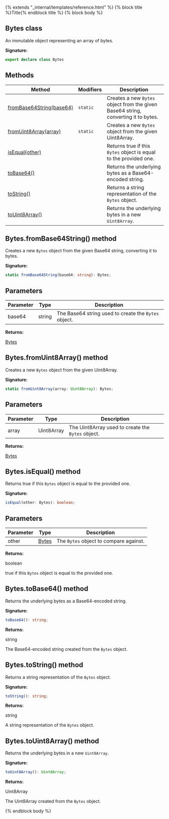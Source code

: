 {% extends "_internal/templates/reference.html" %}
{% block title %}Title{% endblock title %}
{% block body %}

## Bytes class

An immutable object representing an array of bytes.

<b>Signature:</b>

```typescript
export declare class Bytes 
```

## Methods

|  Method | Modifiers | Description |
|  --- | --- | --- |
|  [fromBase64String(base64)](./firestore_lite.bytes.md#bytesfrombase64string_method) | <code>static</code> | Creates a new <code>Bytes</code> object from the given Base64 string, converting it to bytes. |
|  [fromUint8Array(array)](./firestore_lite.bytes.md#bytesfromuint8array_method) | <code>static</code> | Creates a new <code>Bytes</code> object from the given Uint8Array. |
|  [isEqual(other)](./firestore_lite.bytes.md#bytesisequal_method) |  | Returns true if this <code>Bytes</code> object is equal to the provided one. |
|  [toBase64()](./firestore_lite.bytes.md#bytestobase64_method) |  | Returns the underlying bytes as a Base64-encoded string. |
|  [toString()](./firestore_lite.bytes.md#bytestostring_method) |  | Returns a string representation of the <code>Bytes</code> object. |
|  [toUint8Array()](./firestore_lite.bytes.md#bytestouint8array_method) |  | Returns the underlying bytes in a new <code>Uint8Array</code>. |

## Bytes.fromBase64String() method

Creates a new `Bytes` object from the given Base64 string, converting it to bytes.

<b>Signature:</b>

```typescript
static fromBase64String(base64: string): Bytes;
```

## Parameters

|  Parameter | Type | Description |
|  --- | --- | --- |
|  base64 | string | The Base64 string used to create the <code>Bytes</code> object. |

<b>Returns:</b>

[Bytes](./firestore_lite.bytes.md#bytes_class)

## Bytes.fromUint8Array() method

Creates a new `Bytes` object from the given Uint8Array.

<b>Signature:</b>

```typescript
static fromUint8Array(array: Uint8Array): Bytes;
```

## Parameters

|  Parameter | Type | Description |
|  --- | --- | --- |
|  array | Uint8Array | The Uint8Array used to create the <code>Bytes</code> object. |

<b>Returns:</b>

[Bytes](./firestore_lite.bytes.md#bytes_class)

## Bytes.isEqual() method

Returns true if this `Bytes` object is equal to the provided one.

<b>Signature:</b>

```typescript
isEqual(other: Bytes): boolean;
```

## Parameters

|  Parameter | Type | Description |
|  --- | --- | --- |
|  other | [Bytes](./firestore_lite.bytes.md#bytes_class) | The <code>Bytes</code> object to compare against. |

<b>Returns:</b>

boolean

true if this `Bytes` object is equal to the provided one.

## Bytes.toBase64() method

Returns the underlying bytes as a Base64-encoded string.

<b>Signature:</b>

```typescript
toBase64(): string;
```
<b>Returns:</b>

string

The Base64-encoded string created from the `Bytes` object.

## Bytes.toString() method

Returns a string representation of the `Bytes` object.

<b>Signature:</b>

```typescript
toString(): string;
```
<b>Returns:</b>

string

A string representation of the `Bytes` object.

## Bytes.toUint8Array() method

Returns the underlying bytes in a new `Uint8Array`<!-- -->.

<b>Signature:</b>

```typescript
toUint8Array(): Uint8Array;
```
<b>Returns:</b>

Uint8Array

The Uint8Array created from the `Bytes` object.

{% endblock body %}
